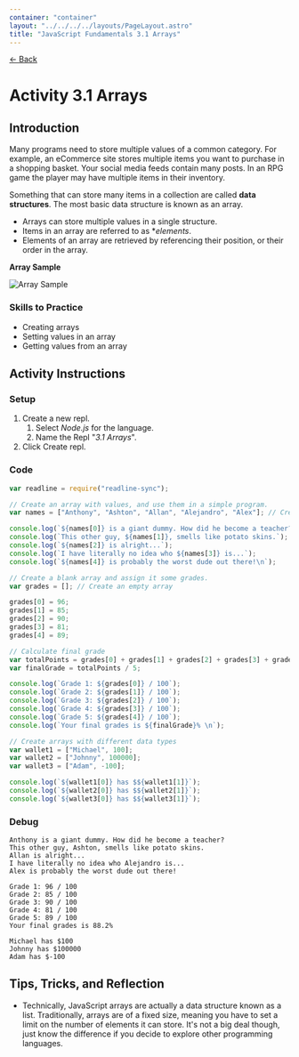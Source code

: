 ```yaml
---
container: "container"
layout: "../../../../layouts/PageLayout.astro"
title: "JavaScript Fundamentals 3.1 Arrays"
---
```


[← Back](../)

# Activity 3.1 Arrays

## Introduction

Many programs need to store multiple values of a common category. For example, an eCommerce site stores multiple items you want to purchase in a shopping basket. Your social media feeds contain many posts. In an RPG game the player may have multiple items in their inventory.

Something that can store many items in a collection are called **data structures**. The most basic data structure is known as an array.

- Arrays can store multiple values in a single structure.
- Items in an array are referred to as \*_elements_.
- Elements of an array are retrieved by referencing their position, or their order in the array.

**Array Sample**

![Array Sample](/assets/img/javascript/array-sample.png)

### Skills to Practice

- Creating arrays
- Setting values in an array
- Getting values from an array

## Activity Instructions

### Setup

1. Create a new repl.
   1. Select _Node.js_ for the language.
   2. Name the Repl "_3.1 Arrays_".
2. Click Create repl.

### Code

```javascript
var readline = require("readline-sync");

// Create an array with values, and use them in a simple program.
var names = ["Anthony", "Ashton", "Allan", "Alejandro", "Alex"]; // Create an array of names

console.log(`${names[0]} is a giant dummy. How did he become a teacher?`);
console.log(`This other guy, ${names[1]}, smells like potato skins.`);
console.log(`${names[2]} is alright...`);
console.log(`I have literally no idea who ${names[3]} is...`);
console.log(`${names[4]} is probably the worst dude out there!\n`);

// Create a blank array and assign it some grades.
var grades = []; // Create an empty array

grades[0] = 96;
grades[1] = 85;
grades[2] = 90;
grades[3] = 81;
grades[4] = 89;

// Calculate final grade
var totalPoints = grades[0] + grades[1] + grades[2] + grades[3] + grades[4];
var finalGrade = totalPoints / 5;

console.log(`Grade 1: ${grades[0]} / 100`);
console.log(`Grade 2: ${grades[1]} / 100`);
console.log(`Grade 3: ${grades[2]} / 100`);
console.log(`Grade 4: ${grades[3]} / 100`);
console.log(`Grade 5: ${grades[4]} / 100`);
console.log(`Your final grades is ${finalGrade}% \n`);

// Create arrays with different data types
var wallet1 = ["Michael", 100];
var wallet2 = ["Johnny", 100000];
var wallet3 = ["Adam", -100];

console.log(`${wallet1[0]} has $${wallet1[1]}`);
console.log(`${wallet2[0]} has $${wallet2[1]}`);
console.log(`${wallet3[0]} has $${wallet3[1]}`);
```

### Debug

```
Anthony is a giant dummy. How did he become a teacher?
This other guy, Ashton, smells like potato skins.
Allan is alright...
I have literally no idea who Alejandro is...
Alex is probably the worst dude out there!

Grade 1: 96 / 100
Grade 2: 85 / 100
Grade 3: 90 / 100
Grade 4: 81 / 100
Grade 5: 89 / 100
Your final grades is 88.2%

Michael has $100
Johnny has $100000
Adam has $-100
```

## Tips, Tricks, and Reflection

- Technically, JavaScript arrays are actually a data structure known as a list. Traditionally, arrays are of a fixed size, meaning you have to set a limit on the number of elements it can store. It's not a big deal though, just know the difference if you decide to explore other programming languages.
